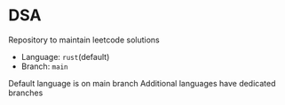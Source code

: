 # DSA

Repository to maintain leetcode solutions

- Language: `rust`(default)
- Branch: `main`

Default language is on main branch
Additional languages have dedicated branches
